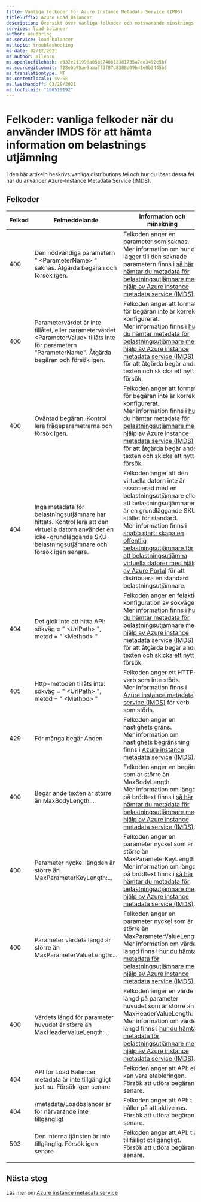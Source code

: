 ```yaml
---
title: Vanliga felkoder för Azure Instance Metadata Service (IMDS)
titleSuffix: Azure Load Balancer
description: Översikt över vanliga felkoder och motsvarande minsknings metoder för Azure Instance Metadata Service (IMDS)
services: load-balancer
author: asudbring
ms.service: load-balancer
ms.topic: troubleshooting
ms.date: 02/12/2021
ms.author: allensu
ms.openlocfilehash: e932e211996a05b2740613381735a7de3492e5bf
ms.sourcegitcommit: f28ebb95ae9aaaff3f87d8388a09b41e0b3445b5
ms.translationtype: MT
ms.contentlocale: sv-SE
ms.lasthandoff: 03/29/2021
ms.locfileid: "100519192"
---
```

# <a name="error-codes-common-error-codes-when-using-imds-to-retrieve-load-balancer-information"></a>Felkoder: vanliga felkoder när du använder IMDS för att hämta information om belastnings utjämning

I den här artikeln beskrivs vanliga distributions fel och hur du löser dessa fel när du använder Azure-Instance Metadata Service (IMDS).

## <a name="error-codes"></a>Felkoder

| Felkod | Felmeddelande | Information och minskning |
| --- | ---------- | ----------------- |
| 400 | Den nödvändiga parametern " \<ParameterName> " saknas. Åtgärda begäran och försök igen. | Felkoden anger en parameter som saknas. </br> Mer information om hur du lägger till den saknade parametern finns i [så här hämtar du metadata för belastningsutjämnare med hjälp av Azure instance metadata service (IMDS)](howto-load-balancer-imds.md#sample-request-and-response).
| 400 | Parametervärdet är inte tillåtet, eller parametervärdet \<ParameterValue> tillåts inte för parametern "ParameterName". Åtgärda begäran och försök igen. | Felkoden anger att formatet för begäran inte är korrekt konfigurerat. </br> Mer information finns i [hur du hämtar metadata för belastningsutjämnare med hjälp av Azure instance metadata service (IMDS)](howto-load-balancer-imds.md#sample-request-and-response) för att åtgärda begär ande texten och skicka ett nytt försök. |
| 400 | Oväntad begäran. Kontrol lera frågeparametrarna och försök igen. | Felkoden anger att formatet för begäran inte är korrekt konfigurerat. </br> Mer information finns i [hur du hämtar metadata för belastningsutjämnare med hjälp av Azure instance metadata service (IMDS)](howto-load-balancer-imds.md#sample-request-and-response) för att åtgärda begär ande texten och skicka ett nytt försök. |
| 404 | Inga metadata för belastningsutjämnare har hittats. Kontrol lera att den virtuella datorn använder en icke-grundläggande SKU-belastningsutjämnare och försök igen senare. | Felkoden anger att den virtuella datorn inte är associerad med en belastningsutjämnare eller att belastningsutjämnaren är en grundläggande SKU i stället för standard. </br> Mer information finns i [snabb start: skapa en offentlig belastningsutjämnare för att belastningsutjämna virtuella datorer med hjälp av Azure Portal](quickstart-load-balancer-standard-public-portal.md?tabs=option-1-create-load-balancer-standard) för att distribuera en standard belastningsutjämnare.|
| 404 | Det gick inte att hitta API: sökväg = " \<UrlPath> ", metod = " \<Method> " | Felkoden anger en felaktig konfiguration av sökvägen. </br> Mer information finns i [hur du hämtar metadata för belastningsutjämnare med hjälp av Azure instance metadata service (IMDS)](howto-load-balancer-imds.md#sample-request-and-response) för att åtgärda begär ande texten och skicka ett nytt försök.|
| 405 | Http-metoden tillåts inte: sökväg = " \<UrlPath> ", metod = " \<Method> " | Felkoden anger ett HTTP-verb som inte stöds. </br> Mer information finns i [Azure instance metadata service (IMDS)](../virtual-machines/windows/instance-metadata-service.md?tabs=windows#http-verbs) för verb som stöds. |
| 429 | För många begär Anden | Felkoden anger en hastighets gräns. </br> Mer information om hastighets begränsning finns i [Azure instance metadata service (IMDS)](../virtual-machines/windows/instance-metadata-service.md?tabs=windows#rate-limiting).|
| 400 | Begär ande texten är större än MaxBodyLength:... | Felkoden anger en begäran som är större än MaxBodyLength. </br> Mer information om längd på brödtext finns i [så här hämtar du metadata för belastningsutjämnare med hjälp av Azure instance metadata service (IMDS)](howto-load-balancer-imds.md#sample-request-and-response).|
| 400 | Parameter nyckel längden är större än MaxParameterKeyLength:... | Felkoden anger en parameter nyckel som är större än MaxParameterKeyLength. </br> Mer information om längd på brödtext finns i [så här hämtar du metadata för belastningsutjämnare med hjälp av Azure instance metadata service (IMDS)](howto-load-balancer-imds.md#sample-request-and-response). |
| 400 | Parameter värdets längd är större än MaxParameterValueLength:... | Felkoden anger en parameter nyckel som är större än MaxParameterValueLength. </br> Mer information om värde längd finns i [hur du hämtar metadata för belastningsutjämnare med hjälp av Azure instance metadata service (IMDS)](howto-load-balancer-imds.md#sample-request-and-response).|
| 400 | Värdets längd för parameter huvudet är större än MaxHeaderValueLength:... | Felkoden anger en värde längd på parameter huvudet som är större än MaxHeaderValueLength. </br> Mer information om värde längd finns i [hur du hämtar metadata för belastningsutjämnare med hjälp av Azure instance metadata service (IMDS)](howto-load-balancer-imds.md#sample-request-and-response).|
| 404 | API för Load Balancer metadata är inte tillgängligt just nu. Försök igen senare | Felkoden anger att API: et kan vara etableringen. Försök att utföra begäran senare. |
| 404 | /metadata/Loadbalancer är för närvarande inte tillgängligt | Felkoden anger att API: t håller på att aktive ras. Försök att utföra begäran senare. |
| 503 | Den interna tjänsten är inte tillgänglig. Försök igen senare  | Felkoden anger att API: t är tillfälligt otillgängligt. Försök att utföra begäran senare. |
|  |  |

## <a name="next-steps"></a>Nästa steg

Läs mer om [Azure instance metadata service](../virtual-machines/windows/instance-metadata-service.md)

